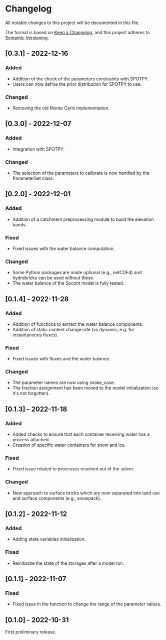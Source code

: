 # Changelog
All notable changes to this project will be documented in this file.

The format is based on [Keep a Changelog](https://keepachangelog.com/en/1.0.0/),
and this project adheres to [Semantic Versioning](https://semver.org/spec/v2.0.0.html).

## [0.3.1] - 2022-12-16

### Added

- Addition of the check of the parameters constraints with SPOTPY.
- Users can now define the prior distribution for SPOTPY to use.

### Changed

- Removing the old Monte Carlo implementation.


## [0.3.0] - 2022-12-07

### Added

- Integration with SPOTPY.

### Changed

- The selection of the parameters to calibrate is now handled by the ParameterSet class.


## [0.2.0] - 2022-12-01

### Added

- Addition of a catchment preprocessing module to build the elevation bands.

### Fixed

- Fixed issues with the water balance computation.

### Changed

- Some Python packages are made optional (e.g., netCDF4) and hydrobricks can be used without these.
- The water balance of the Socont model is fully tested.


## [0.1.4] - 2022-11-28

### Added

- Addition of functions to extract the water balance components.
- Addition of static content change rate (vs dynamic; e.g. for instantaneous fluxes).

### Fixed

- Fixed issues with fluxes and the water balance.

### Changed

- The parameter names are now using snake_case.
- The fraction assignment has been moved to the model initialization (so it's not forgotten).


## [0.1.3] - 2022-11-18

### Added

- Added checks to ensure that each container receiving water has a process attached.
- Creation of specific water containers for snow and ice.

### Fixed

- Fixed issue related to processes resolved out of the solver.

### Changed

- New approach to surface bricks which are now separated into land use and surface components (e.g., snowpack).


## [0.1.2] - 2022-11-12

### Added

- Adding state variables initialization.

### Fixed

- Reinitialize the state of the storages after a model run.


## [0.1.1] - 2022-11-07

### Fixed

- Fixed issue in the function to change the range of the parameter values.


## [0.1.0] - 2022-10-31
First preliminary release.